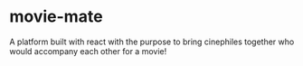 # movie-mate
A platform built with react with the purpose to bring cinephiles together who would accompany each other for a movie!
